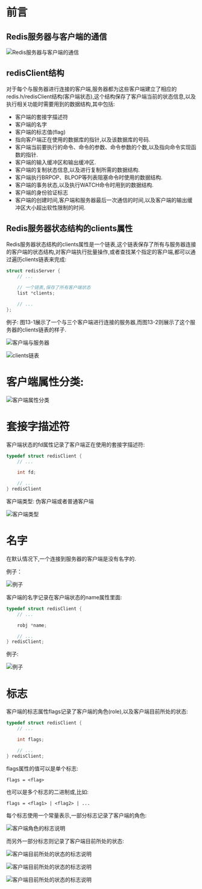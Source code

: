 # 前言
## Redis服务器与客户端的通信

![Redis服务器与客户端的通信](https://github.com/gdufeZLYL/blog/blob/master/images/20180514150330.png)

## redisClient结构
对于每个与服务器进行连接的客户端,服务器都为这些客户端建立了相应的redis.h/redisClient结构(客户端状态),这个结构保存了客户端当前的状态信息,以及执行相关功能时需要用到的数据结构,其中包括:
* 客户端的套接字描述符
* 客户端的名字
* 客户端的标志值(flag)
* 指向客户端正在使用的数据库的指针,以及该数据库的号码.
* 客户端当前要执行的命令、命令的参数、命令参数的个数,以及指向命令实现函数的指针.
* 客户端的输入缓冲区和输出缓冲区.
* 客户端的复制状态信息,以及进行复制所需的数据结构.
* 客户端执行BRPOP、BLPOP等列表阻塞命令时使用的数据结构.
* 客户端的事务状态,以及执行WATCH命令时用到的数据结构.
* 客户端的身份验证标志
* 客户端的创建时间,客户端和服务器最后一次通信的时间,以及客户端的输出缓冲区大小超出软性限制的时间.

## Redis服务器状态结构的clients属性
Redis服务器状态结构的clients属性是一个链表,这个链表保存了所有与服务器连接的客户端的状态结构,对客户端执行批量操作,或者查找某个指定的客户端,都可以通过遍历clients链表来完成:
```c++
struct redisServer {
    // ...
    
    // 一个链表,保存了所有客户端状态
    list *clients;

    // ...
};
```

例子: 图13-1展示了一个与三个客户端进行连接的服务器,而图13-2则展示了这个服务器的clients链表的样子.

![客户端与服务器](https://github.com/gdufeZLYL/blog/blob/master/images/20180514153023.png)

![clients链表](https://github.com/gdufeZLYL/blog/blob/master/images/20180514153051.png)

# 客户端属性分类:

![客户端属性分类](https://github.com/gdufeZLYL/blog/blob/master/images/20180514153250.png)

# 套接字描述符
客户端状态的fd属性记录了客户端正在使用的套接字描述符:
```c++
typedef struct redisClient {
    // ...

    int fd;

    // ...
} redisClient
```
客户端类型: 伪客户端或者普通客户端

![客户端类型](https://github.com/gdufeZLYL/blog/blob/master/images/20180514163511.png)

# 名字
在默认情况下,一个连接到服务器的客户端是没有名字的.

例子：

![例子](https://github.com/gdufeZLYL/blog/blob/master/images/20180514164056.png)

客户端的名字记录在客户端状态的name属性里面:

```c++
typedef struct redisClient {
    // ...

    robj *name;

    // ...
} redisClient;
```
例子:

![例子](https://github.com/gdufeZLYL/blog/blob/master/images/20180514164511.png)

# 标志
客户端的标志属性flags记录了客户端的角色(role),以及客户端目前所处的状态:
```c++
typedef struct redisClient {
    // ...

    int flags;

    // ...
} redisClient;
```
flags属性的值可以是单个标志:
```
flags = <flag>
```
也可以是多个标志的二进制或,比如:
```
flags = <flag1> | <flag2> | ...
```
每个标志使用一个常量表示,一部分标志记录了客户端的角色:

![客户端角色的标志说明](https://github.com/gdufeZLYL/blog/blob/master/images/20180514165011.png)

而另外一部分标志则记录了客户端目前所处的状态:

![客户端目前所处的状态的标志说明](https://github.com/gdufeZLYL/blog/blob/master/images/20180514165603.png)

![客户端目前所处的状态的标志说明](https://github.com/gdufeZLYL/blog/blob/master/images/20180514165659.png)

![客户端目前所处的状态的标志说明](https://github.com/gdufeZLYL/blog/blob/master/images/20180514165739.png)
